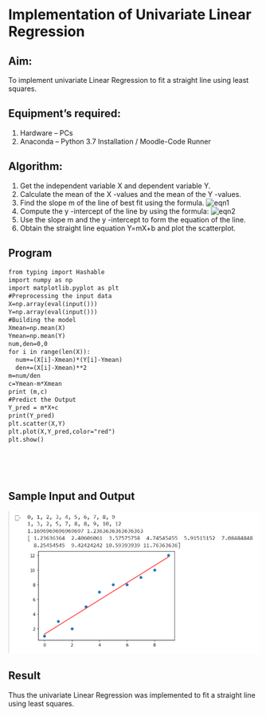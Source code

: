 # Implementation of Univariate Linear Regression
## Aim:
To implement univariate Linear Regression to fit a straight line using least squares.
## Equipment’s required:
1.	Hardware – PCs
2.	Anaconda – Python 3.7 Installation / Moodle-Code Runner
## Algorithm:
1.	Get the independent variable X and dependent variable Y.
2.	Calculate the mean of the X -values and the mean of the Y -values.
3.	Find the slope m of the line of best fit using the formula.
 ![eqn1](./eq1.jpg)
4.	Compute the y -intercept of the line by using the formula:
![eqn2](./eq2.jpg)  
5.	Use the slope m and the y -intercept to form the equation of the line.
6.	Obtain the straight line equation Y=mX+b and plot the scatterplot.
## Program
```
from typing import Hashable
import numpy as np
import matplotlib.pyplot as plt
#Preprocessing the input data
X=np.array(eval(input()))
Y=np.array(eval(input()))
#Building the model
Xmean=np.mean(X)
Ymean=np.mean(Y)
num,den=0,0
for i in range(len(X)):
  num+=(X[i]-Xmean)*(Y[i]-Ymean)
  den+=(X[i]-Xmean)**2
m=num/den
c=Ymean-m*Xmean
print (m,c)
#Predict the Output
Y_pred = m*X+c
print(Y_pred)
plt.scatter(X,Y)
plt.plot(X,Y_pred,color="red")
plt.show()





```
## Sample Input and Output
![inp](p9.png)
## Result
Thus the univariate Linear Regression was implemented to fit a straight line using least squares.
